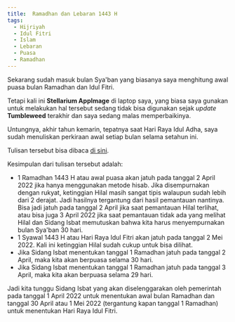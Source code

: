 ```yaml
---
title:  Ramadhan dan Lebaran 1443 H
tags:
  - Hijriyah
  - Idul Fitri
  - Islam
  - Lebaran
  - Puasa
  - Ramadhan
---
```


Sekarang sudah masuk bulan Sya'ban yang biasanya saya menghitung awal puasa bulan Ramadhan dan Idul Fitri.

Tetapi kali ini **Stellarium AppImage** di laptop saya, yang biasa saya gunakan untuk melakukan hal tersebut sedang tidak bisa digunakan sejak *update* **Tumbleweed** terakhir dan saya sedang malas memperbaikinya.

Untungnya, akhir tahun kemarin, tepatnya saat Hari Raya Idul Adha, saya sudah menuliskan perkiraan awal setiap bulan selama setahun ini.

<!--more-->

Tulisan tersebut bisa dibaca [di sini]({{site.baseurl}}/2021/07/20/awal-bulan-hijriyah-di-tahun-1443.html).

Kesimpulan dari tulisan tersebut adalah:

- 1 Ramadhan 1443 H atau awal puasa akan jatuh pada tanggal 2 April 2022 jika hanya menggunakan metode hisab. Jika disempurnakan dengan rukyat, ketinggian Hilal masih sangat tipis walaupun sudah lebih dari 2 derajat. Jadi hasilnya tergantung dari hasil pemantauan nantinya. Bisa jadi jatuh pada tanggal 2 April jika saat pemantauan Hilal terlihat, atau bisa juga 3 April 2022 jika saat pemantauan tidak ada yang melihat Hilal dan Sidang Isbat memutuskan bahwa kita harus menyempurnakan bulan Sya'ban 30 hari.
- 1 Syawal 1443 H atau Hari Raya Idul Fitri akan jatuh pada tanggal 2 Mei 2022. Kali ini ketinggian Hilal sudah cukup untuk bisa dilihat.
- Jika Sidang Isbat menentukan tanggal 1 Ramadhan jatuh pada tanggal 2 April, maka kita akan berpuasa selama 30 hari.
- Jika Sidang Isbat menentukan tanggal 1 Ramadhan jatuh pada tanggal 3 April, maka kita akan berpuasa selama 29 hari.

Jadi kita tunggu Sidang Isbat yang akan diselenggarakan oleh pemerintah pada tanggal 1 April 2022 untuk menentukan awal bulan Ramadhan dan tanggal 30 April atau 1 Mei 2022 (tergantung kapan tanggal 1 Ramadhan) untuk menentukan Hari Raya Idul Fitri.

